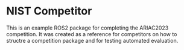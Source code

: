 # NIST Competitor

This is an example ROS2 package for completing the ARIAC2023 competition. It was created as a reference for competitors on how to structre a competition package and for testing automated evaluation. 
